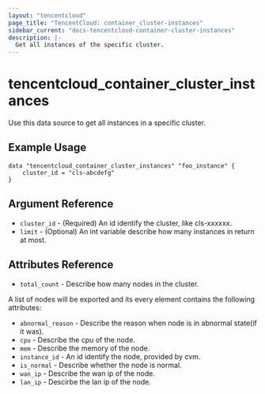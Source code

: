 ```yaml
---
layout: "tencentcloud"
page_title: "TencentCloud: container_cluster-instances"
sidebar_current: "docs-tencentcloud-container-cluster-instances"
description: |-
  Get all instances of the specific cluster.
---
```


# tencentcloud_container_cluster_instances

Use this data source to get all instances in a specific cluster. 

## Example Usage

```hcl
data "tencentcloud_container_cluster_instances" "foo_instance" {
    cluster_id = "cls-abcdefg"
}
```

## Argument Reference

 * `cluster_id` - (Required) An id identify the cluster, like cls-xxxxxx.
 * `limit` - (Optional) An int variable describe how many instances in return at most.

## Attributes Reference
* `total_count` - Describe how many nodes in the cluster.

A list of nodes will be exported and its every element contains the following attributes:

 * `abnormal_reason` - Describe the reason when node is in abnormal state(if it was).
 * `cpu` - Describe the cpu of the node.
 * `mem` - Describe the memory of the node.
 * `instance_id` - An id identify the node, provided by cvm.
 * `is_normal` - Describe whether the node is normal.
 * `wan_ip` - Describe the wan ip of the node.
 * `lan_ip` - Descirbe the lan ip of the node.
